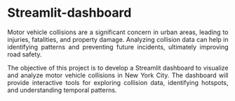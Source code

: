 # Streamlit-dashboard

<p style="text-align: justify;">
Motor vehicle collisions are a significant concern in urban areas, leading to injuries, fatalities, and property damage. Analyzing collision data can help in identifying patterns and preventing future incidents, ultimately improving road safety.

<p style="text-align: justify;">
The objective of this project is to develop a Streamlit dashboard to visualize and analyze motor vehicle collisions in New York City. The dashboard will provide interactive tools for exploring collision data, identifying hotspots, and understanding temporal patterns.
